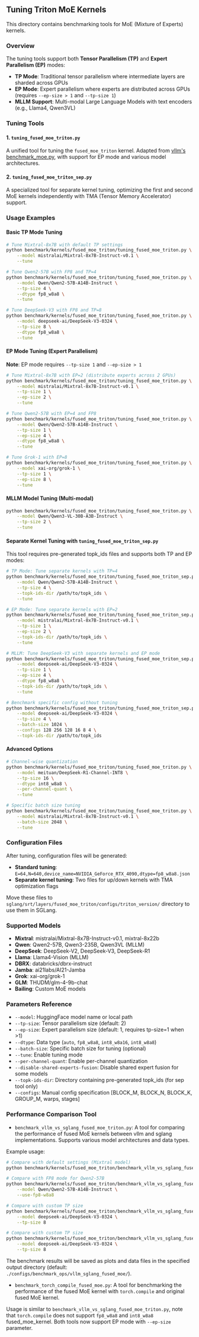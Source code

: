 ## Tuning Triton MoE Kernels

This directory contains benchmarking tools for MoE (Mixture of Experts) kernels.

### Overview

The tuning tools support both **Tensor Parallelism (TP)** and **Expert Parallelism (EP)** modes:

- **TP Mode**: Traditional tensor parallelism where intermediate layers are sharded across GPUs
- **EP Mode**: Expert parallelism where experts are distributed across GPUs (requires `--ep-size > 1` and `--tp-size 1`)
- **MLLM Support**: Multi-modal Large Language Models with text encoders (e.g., Llama4, Qwen3VL)

### Tuning Tools

#### 1. `tuning_fused_moe_triton.py`
A unified tool for tuning the `fused_moe_triton` kernel. Adapted from [vllm's benchmark_moe.py](https://github.com/vllm-project/vllm/blob/main/benchmarks/kernels/benchmark_moe.py), with support for EP mode and various model architectures.

#### 2. `tuning_fused_moe_triton_sep.py`
A specialized tool for separate kernel tuning, optimizing the first and second MoE kernels independently with TMA (Tensor Memory Accelerator) support.

### Usage Examples

#### Basic TP Mode Tuning
```bash
# Tune Mixtral-8x7B with default TP settings
python benchmark/kernels/fused_moe_triton/tuning_fused_moe_triton.py \
    --model mistralai/Mixtral-8x7B-Instruct-v0.1 \
    --tune

# Tune Qwen2-57B with FP8 and TP=4
python benchmark/kernels/fused_moe_triton/tuning_fused_moe_triton.py \
    --model Qwen/Qwen2-57B-A14B-Instruct \
    --tp-size 4 \
    --dtype fp8_w8a8 \
    --tune

# Tune DeepSeek-V3 with FP8 and TP=8
python benchmark/kernels/fused_moe_triton/tuning_fused_moe_triton.py \
    --model deepseek-ai/DeepSeek-V3-0324 \
    --tp-size 8 \
    --dtype fp8_w8a8 \
    --tune
```

#### EP Mode Tuning (Expert Parallelism)
**Note**: EP mode requires `--tp-size 1` and `--ep-size > 1`

```bash
# Tune Mixtral-8x7B with EP=2 (distribute experts across 2 GPUs)
python benchmark/kernels/fused_moe_triton/tuning_fused_moe_triton.py \
    --model mistralai/Mixtral-8x7B-Instruct-v0.1 \
    --tp-size 1 \
    --ep-size 2 \
    --tune

# Tune Qwen2-57B with EP=4 and FP8
python benchmark/kernels/fused_moe_triton/tuning_fused_moe_triton.py \
    --model Qwen/Qwen2-57B-A14B-Instruct \
    --tp-size 1 \
    --ep-size 4 \
    --dtype fp8_w8a8 \
    --tune

# Tune Grok-1 with EP=8
python benchmark/kernels/fused_moe_triton/tuning_fused_moe_triton.py \
    --model xai-org/grok-1 \
    --tp-size 1 \
    --ep-size 8 \
    --tune
```

#### MLLM Model Tuning (Multi-modal)
```bash
python benchmark/kernels/fused_moe_triton/tuning_fused_moe_triton.py \
    --model Qwen/Qwen3-VL-30B-A3B-Instruct \
    --tp-size 2 \
    --tune
```

#### Separate Kernel Tuning with `tuning_fused_moe_triton_sep.py`

This tool requires pre-generated topk_ids files and supports both TP and EP modes:

```bash
# TP Mode: Tune separate kernels with TP=4
python benchmark/kernels/fused_moe_triton/tuning_fused_moe_triton_sep.py \
    --model Qwen/Qwen2-57B-A14B-Instruct \
    --tp-size 4 \
    --topk-ids-dir /path/to/topk_ids \
    --tune

# EP Mode: Tune separate kernels with EP=2
python benchmark/kernels/fused_moe_triton/tuning_fused_moe_triton_sep.py \
    --model mistralai/Mixtral-8x7B-Instruct-v0.1 \
    --tp-size 1 \
    --ep-size 2 \
    --topk-ids-dir /path/to/topk_ids \
    --tune

# MLLM: Tune DeepSeek-V3 with separate kernels and EP mode
python benchmark/kernels/fused_moe_triton/tuning_fused_moe_triton_sep.py \
    --model deepseek-ai/DeepSeek-V3-0324 \
    --tp-size 1 \
    --ep-size 4 \
    --dtype fp8_w8a8 \
    --topk-ids-dir /path/to/topk_ids \
    --tune

# Benchmark specific config without tuning
python benchmark/kernels/fused_moe_triton/tuning_fused_moe_triton_sep.py \
    --model deepseek-ai/DeepSeek-V3-0324 \
    --tp-size 4 \
    --batch-size 1024 \
    --configs 128 256 128 16 8 4 \
    --topk-ids-dir /path/to/topk_ids
```

#### Advanced Options
```bash
# Channel-wise quantization
python benchmark/kernels/fused_moe_triton/tuning_fused_moe_triton.py \
    --model meituan/DeepSeek-R1-Channel-INT8 \
    --tp-size 16 \
    --dtype int8_w8a8 \
    --per-channel-quant \
    --tune

# Specific batch size tuning
python benchmark/kernels/fused_moe_triton/tuning_fused_moe_triton.py \
    --model mistralai/Mixtral-8x7B-Instruct-v0.1 \
    --batch-size 2048 \
    --tune
```

### Configuration Files

After tuning, configuration files will be generated:
- **Standard tuning**: `E=64,N=640,device_name=NVIDIA_GeForce_RTX_4090,dtype=fp8_w8a8.json`
- **Separate kernel tuning**: Two files for up/down kernels with TMA optimization flags

Move these files to `sglang/srt/layers/fused_moe_triton/configs/triton_version/` directory to use them in SGLang.

### Supported Models

- **Mixtral**: mistralai/Mixtral-8x7B-Instruct-v0.1, mixtral-8x22b
- **Qwen**: Qwen2-57B, Qwen3-235B, Qwen3VL (MLLM)
- **DeepSeek**: DeepSeek-V2, DeepSeek-V3, DeepSeek-R1
- **Llama**: Llama4-Vision (MLLM)
- **DBRX**: databricks/dbrx-instruct
- **Jamba**: ai21labs/AI21-Jamba
- **Grok**: xai-org/grok-1
- **GLM**: THUDM/glm-4-9b-chat
- **Bailing**: Custom MoE models

### Parameters Reference

- `--model`: HuggingFace model name or local path
- `--tp-size`: Tensor parallelism size (default: 2)
- `--ep-size`: Expert parallelism size (default: 1, requires tp-size=1 when >1)
- `--dtype`: Data type (`auto`, `fp8_w8a8`, `int8_w8a16`, `int8_w8a8`)
- `--batch-size`: Specific batch size for tuning (optional)
- `--tune`: Enable tuning mode
- `--per-channel-quant`: Enable per-channel quantization
- `--disable-shared-experts-fusion`: Disable shared expert fusion for some models
- `--topk-ids-dir`: Directory containing pre-generated topk_ids (for sep tool only)
- `--configs`: Manual config specification [BLOCK_M, BLOCK_N, BLOCK_K, GROUP_M, warps, stages]

### Performance Comparison Tool

- `benchmark_vllm_vs_sglang_fused_moe_triton.py`: A tool for comparing the performance of fused MoE kernels between vllm and sglang implementations. Supports various model architectures and data types.

Example usage:
```bash
# Compare with default settings (Mixtral model)
python benchmark/kernels/fused_moe_triton/benchmark_vllm_vs_sglang_fused_moe_triton.py

# Compare with FP8 mode for Qwen2-57B
python benchmark/kernels/fused_moe_triton/benchmark_vllm_vs_sglang_fused_moe_triton.py \
    --model Qwen/Qwen2-57B-A14B-Instruct \
    --use-fp8-w8a8

# Compare with custom TP size
python benchmark/kernels/fused_moe_triton/benchmark_vllm_vs_sglang_fused_moe_triton.py \
    --model deepseek-ai/DeepSeek-V3-0324 \
    --tp-size 8

# Compare with custom TP size
python benchmark/kernels/fused_moe_triton/benchmark_vllm_vs_sglang_fused_moe_triton.py \
    --model deepseek-ai/DeepSeek-V3-0324 \
    --tp-size 8
```

The benchmark results will be saved as plots and data files in the specified output directory (default: `./configs/benchmark_ops/vllm_sglang_fused_moe/`).

- `benchmark_torch_compile_fused_moe.py`: A tool for benchmarking the performance of the fused MoE kernel with `torch.compile` and original fused MoE kernel.

Usage is similar to `benchmark_vllm_vs_sglang_fused_moe_triton.py`, note that `torch.compile` does not support `fp8_w8a8` and `int8_w8a8` fused_moe_kernel. Both tools now support EP mode with `--ep-size` parameter.
